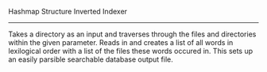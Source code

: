 Hashmap Structure Inverted Indexer
*********************************

Takes a directory as an input and traverses through the files and directories within the given parameter. Reads in and creates a list of all words in lexilogical order with a list of the files these words occured in. This sets up an easily parsible searchable database output file. 
